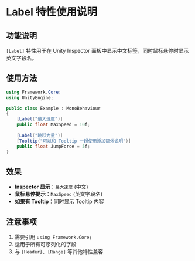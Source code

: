 # Label 特性使用说明

## 功能说明

`[Label]` 特性用于在 Unity Inspector 面板中显示中文标签，同时鼠标悬停时显示英文字段名。

## 使用方法

```csharp
using Framework.Core;
using UnityEngine;

public class Example : MonoBehaviour
{
    [Label("最大速度")]
    public float MaxSpeed = 10f;
    
    [Label("跳跃力量")]
    [Tooltip("可以和 Tooltip 一起使用添加额外说明")]
    public float JumpForce = 5f;
}
```

## 效果

- **Inspector 显示**：`最大速度` (中文)
- **鼠标悬停提示**：`MaxSpeed` (英文字段名)
- **如果有 Tooltip**：同时显示 Tooltip 内容

## 注意事项

1. 需要引用 `using Framework.Core;`
2. 适用于所有可序列化的字段
3. 与 `[Header]`、`[Range]` 等其他特性兼容

